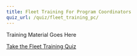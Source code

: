 ```yaml
---
title: Fleet Training For Program Coordinators
quiz_url: /quiz/fleet_training_pc/
---
```


Training Material Goes Here

[Take the Fleet Training Quiz](../../quiz/fleet_training_pc/)
